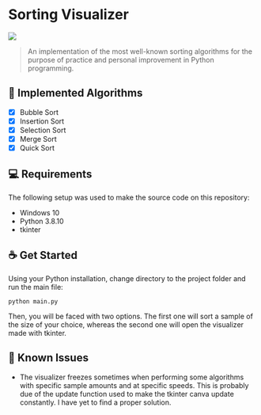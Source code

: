 # Sorting Visualizer

<div>
  <img src="https://media.giphy.com/media/zUrqdzJIfaicaqKLbQ/giphy.gif"/>
</div>

> An implementation of the most well-known sorting algorithms for the purpose of practice and personal improvement in Python programming.

## :scroll: Implemented Algorithms

- [X] Bubble Sort
- [X] Insertion Sort
- [X] Selection Sort
- [X] Merge Sort
- [X] Quick Sort

## 💻 Requirements

The following setup was used to make the source code on this repository:

* Windows 10
* Python 3.8.10
* tkinter

## ☕ Get Started

Using your Python installation, change directory to the project folder and run the main file:

```
python main.py
```

Then, you will be faced with two options. The first one will sort a sample of the size of your choice, whereas the second one will open the visualizer made with tkinter.

## :wrench: Known Issues

* The visualizer freezes sometimes when performing some algorithms with specific sample amounts and at specific speeds. 
This is probably due of the update function used to make the tkinter canva update constantly. I have yet to find a proper
solution.
